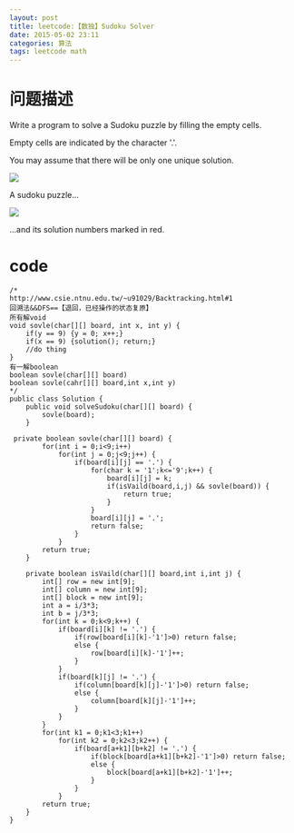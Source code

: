 ```yaml
---
layout: post
title: leetcode:【数独】Sudoku Solver
date: 2015-05-02 23:11
categories: 算法
tags: leetcode math
---
```


# 问题描述 

Write a program to solve a Sudoku puzzle by filling the empty cells.

Empty cells are indicated by the character '.'.

You may assume that there will be only one unique solution.

![](/assets/2015-05-02-math-sudoku-solver图1.png)

A sudoku puzzle...

![](/assets/2015-05-02-math-sudoku-solver图2.png)

...and its solution numbers marked in red.


# code

```
/*
http://www.csie.ntnu.edu.tw/~u91029/Backtracking.html#1
回溯法&&DFS==【退回，已经操作的状态复原】
所有解void
void sovle(char[][] board, int x, int y) {
    if(y == 9) {y = 0; x++;}
    if(x == 9) {solution(); return;}
    //do thing
}
有一解boolean
boolean sovle(char[][] board)
boolean sovle(cahr[][] board,int x,int y)
*/
public class Solution {
    public void solveSudoku(char[][] board) {
        sovle(board);
    }
    
 private boolean sovle(char[][] board) {  
        for(int i = 0;i<9;i++)  
            for(int j = 0;j<9;j++) {  
                if(board[i][j] == '.') {  
                    for(char k = '1';k<='9';k++) {  
                        board[i][j] = k;  
                        if(isVaild(board,i,j) && sovle(board)) {  
                            return true;  
                        }  
                    }  
                    board[i][j] = '.';  
                    return false;  
                }  
            }  
        return true;  
    }  
    
    private boolean isVaild(char[][] board,int i,int j) {
        int[] row = new int[9];
        int[] column = new int[9];
        int[] block = new int[9];
        int a = i/3*3;
        int b = j/3*3;
        for(int k = 0;k<9;k++) {
            if(board[i][k] != '.') {
                if(row[board[i][k]-'1']>0) return false;
                else {
                    row[board[i][k]-'1']++;
                }
            }
            if(board[k][j] != '.') {
                if(column[board[k][j]-'1']>0) return false;
                else {
                    column[board[k][j]-'1']++;
                }
            }
        }
        for(int k1 = 0;k1<3;k1++)
            for(int k2 = 0;k2<3;k2++) {
                if(board[a+k1][b+k2] != '.') {
                    if(block[board[a+k1][b+k2]-'1']>0) return false;
                    else {
                        block[board[a+k1][b+k2]-'1']++;
                    }
                }
            }
        return true;
    }
}
```